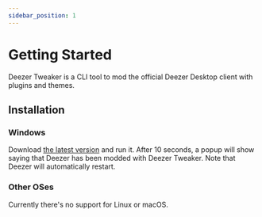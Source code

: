 ```yaml
---
sidebar_position: 1
---
```


# Getting Started

Deezer Tweaker is a CLI tool to mod the official Deezer Desktop client with plugins and themes.

## Installation

### Windows

Download [the latest version](https://github.com/Deezer-Tweaker/deezer-tweaker/releases/download/1.0.1/deezer-tweaker.1.0.1.exe) and run it. After 10 seconds, a popup will show saying that Deezer has been modded with Deezer Tweaker. Note that Deezer will automatically restart.

### Other OSes

Currently there's no support for Linux or macOS.
